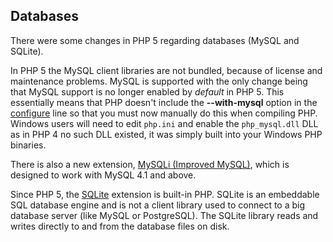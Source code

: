 Databases
---------

There were some changes in PHP 5 regarding databases (MySQL and SQLite).

In PHP 5 the MySQL client libraries are not bundled, because of license
and maintenance problems. MySQL is supported with the only change being
that MySQL support is no longer enabled by *default* in PHP 5. This
essentially means that PHP doesn't include the **--with-mysql** option
in the <a href="/configuration.html" class="link">configure</a> line so
that you must now manually do this when compiling PHP. Windows users
will need to edit `php.ini` and enable the `php_mysql.dll` DLL as in PHP
4 no such DLL existed, it was simply built into your Windows PHP
binaries.

There is also a new extension,
<a href="/set/mysqlinfo.html#Aliases%20and%20deprecated%20Mysqli%20Functions" class="link">MySQLi (Improved MySQL)</a>,
which is designed to work with MySQL 4.1 and above.

Since PHP 5, the
<a href="/book/sqlite.html#SQLite%20Functions" class="link">SQLite</a>
extension is built-in PHP. SQLite is an embeddable SQL database engine
and is not a client library used to connect to a big database server
(like MySQL or PostgreSQL). The SQLite library reads and writes directly
to and from the database files on disk.
